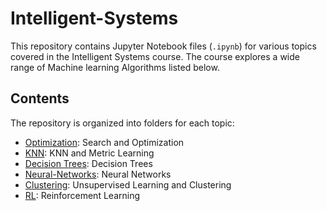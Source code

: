 # Intelligent-Systems

This repository contains Jupyter Notebook files (`.ipynb`) for various topics covered in the Intelligent Systems course. The course explores a wide range of Machine learning 
Algorithms listed below.
## Contents

The repository is organized into folders for each topic:

- [Optimization](Optimization/):  Search and Optimization
- [KNN](KNN/): KNN and Metric Learning
- [Decision Trees](Decision-Trees/): Decision Trees
- [Neural-Networks](Neural-Networks/):  Neural Networks
- [Clustering](Clustering/):  Unsupervised Learning and Clustering
- [RL](RL/):  Reinforcement Learning


